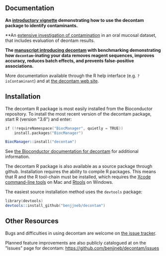 ## Documentation

**An [introductory vignette](https://benjjneb.github.io/decontam/vignettes/decontam_intro.html) demonstrating how to use the decontam package to identify contaminants.**

**An [extensive investigation of contamination](https://benjjneb.github.io/DecontamManuscript/Analyses/oral_contamination.html) in an oral mucosal dataset, that includes evaluation of deontam results.

**The [manuscript introducing decontam](https://doi.org/10.1186/s40168-018-0605-2) with benchmarking demonstrating how `decontam`-inating your data removes reagent sequences, improves accuracy, reduces batch effects, and prevents false-positive associations.**

More documentation available through the R help interface (e.g. `?isContaminant`) and at [the decontam web site](https://benjjneb.github.io/decontam).

## Installation

The decontam R package is most easily installed from the Bioconductor repository. To install the most recent version of the decontam package, start R (version "3.6") and enter:

```S
if (!requireNamespace("BiocManager", quietly = TRUE))
    install.packages("BiocManager")

BiocManager::install("decontam")
```

See [the Bioconductor documentation for decontam](https://bioconductor.org/packages/release/bioc/html/decontam.html) for additional information.

The decontam R package is also available as a source package through github. Installation requires the ability to compile R packages. This means that R and the R tool-chain must be installed, which requires the [Xcode command-line tools](http://railsapps.github.io/xcode-command-line-tools.html) on Mac and [Rtools](https://cran.r-project.org/bin/windows/Rtools/) on Windows.

The easiest source installation method uses the `devtools` package:

```S
library(devtools)
devtools::install_github("benjjneb/decontam")
```

## Other Resources

Bugs and difficulties in using decontam are welcome on [the issue tracker](https://github.com/benjjneb/decontam/issues).

Planned feature improvements are also publicly catalogued at on the "Issues" page for decontam: https://github.com/benjjneb/decontam/issues
